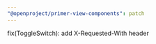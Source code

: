 ```yaml
---
"@openproject/primer-view-components": patch
---
```


fix(ToggleSwitch): add X-Requested-With header
